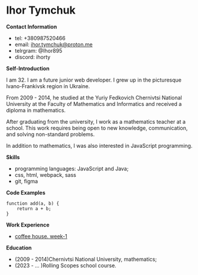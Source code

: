 # Ihor Tymchuk
**Contact Information**

* tel: +380987520466
* email: ihor.tymchuk@proton.me
* telrgram: @Ihor895
* discord: ihorty

**Self-Introduction**

I am 32. I am a future junior web developer. I grew up in the picturesque Ivano-Frankivsk region in Ukraine.

From 2009 - 2014, he studied at the Yuriy Fedkovich Chernivtsi National University 
at the Faculty of Mathematics and Informatics and received a diploma in mathematics.

After graduating from the university, 
I work as a mathematics teacher at a school. 
This work requires being open to new knowledge, communication, 
and solving non-standard problems.

In addition to mathematics, I was also interested in JavaScript programming.

**Skills**

* programming languages: JavaScript and Java;
* css, html, webpack, sass
* git, figma

**Code Examples**

```
function add(a, b) {
    return a + b;
}
```

**Work Experience**

* [coffee house. week-1](https://rolling-scopes-school.github.io/ihor-timchyk-JSFE2023Q4/coffee-house/dist/)

**Education**

* (2009 - 2014)Chernivtsi National University, mathematics;
* (2023 - ... )Rolling Scopes school course.

